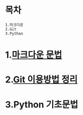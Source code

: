 # 목차 
    1.마크다운
    2.Git
    3.Python


# 1.[마크다운 문법](https://github.com/caretim/TIL/blob/master/MarkDown/%EB%A7%88%ED%81%AC%EB%8B%A4%EC%9A%B4%EB%AC%B8%EB%B2%95%EC%A0%95%EB%A6%AC.md)

# 2.[Git 이용방법 정리](https://github.com/caretim/TIL/blob/master/Git/Git_m.md)

# 3.Python 기초문법
